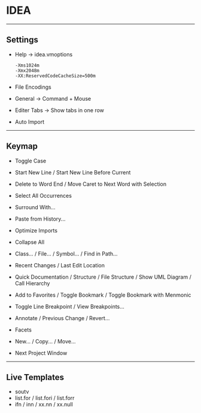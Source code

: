 # IDEA



---

## Settings

- Help ->  idea.vmoptions

  ```
  -Xms1024m
  -Xmx2048m
  -XX:ReservedCodeCacheSize=500m
  ```

- File Encodings

- General -> Command + Mouse

- Editer Tabs -> Show tabs in one row

- Auto Import



---

## Keymap

- Toggle Case
- Start New Line / Start New Line Before Current
- Delete to Word End / Move Caret to Next Word with Selection
- Select All Occurrences
- Surround With...
- Paste from History...
- Optimize Imports



- Collapse All
- Class... / File... / Symbol... / Find in Path...
- Recent Changes / Last Edit Location
- Quick Documentation / Structure / File Structure / Show UML Diagram / Call Hierarchy
- Add to Favorites / Toggle Bookmark  / Toggle Bookmark with Menmonic
- Toggle Line Breakpoint / View Breakpoints...



- Annotate / Previous Change / Revert...
- Facets



- New... / Copy... / Move...
- Next Project Window



---

## Live Templates

- soutv
- list.for / list.fori / list.forr
- ifn / inn / xx.nn / xx.null

